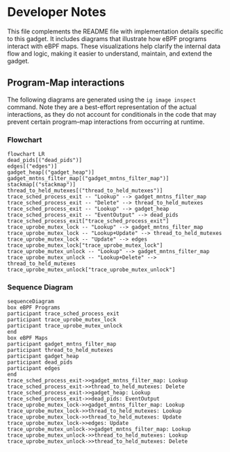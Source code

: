 # Developer Notes

This file complements the README file with implementation details specific to this gadget. It includes diagrams that illustrate how eBPF programs interact with eBPF maps. These visualizations help clarify the internal data flow and logic, making it easier to understand, maintain, and extend the gadget.

## Program-Map interactions

The following diagrams are generated using the `ig image inspect` command. Note they are a best-effort representation of the actual interactions, as they do not account for conditionals in the code that may prevent certain program–map interactions from occurring at runtime.

### Flowchart

```mermaid
flowchart LR
dead_pids[("dead_pids")]
edges[("edges")]
gadget_heap[("gadget_heap")]
gadget_mntns_filter_map[("gadget_mntns_filter_map")]
stackmap[("stackmap")]
thread_to_held_mutexes[("thread_to_held_mutexes")]
trace_sched_process_exit -- "Lookup" --> gadget_mntns_filter_map
trace_sched_process_exit -- "Delete" --> thread_to_held_mutexes
trace_sched_process_exit -- "Lookup" --> gadget_heap
trace_sched_process_exit -- "EventOutput" --> dead_pids
trace_sched_process_exit["trace_sched_process_exit"]
trace_uprobe_mutex_lock -- "Lookup" --> gadget_mntns_filter_map
trace_uprobe_mutex_lock -- "Lookup+Update" --> thread_to_held_mutexes
trace_uprobe_mutex_lock -- "Update" --> edges
trace_uprobe_mutex_lock["trace_uprobe_mutex_lock"]
trace_uprobe_mutex_unlock -- "Lookup" --> gadget_mntns_filter_map
trace_uprobe_mutex_unlock -- "Lookup+Delete" --> thread_to_held_mutexes
trace_uprobe_mutex_unlock["trace_uprobe_mutex_unlock"]
```

### Sequence Diagram

```mermaid
sequenceDiagram
box eBPF Programs
participant trace_sched_process_exit
participant trace_uprobe_mutex_lock
participant trace_uprobe_mutex_unlock
end
box eBPF Maps
participant gadget_mntns_filter_map
participant thread_to_held_mutexes
participant gadget_heap
participant dead_pids
participant edges
end
trace_sched_process_exit->>gadget_mntns_filter_map: Lookup
trace_sched_process_exit->>thread_to_held_mutexes: Delete
trace_sched_process_exit->>gadget_heap: Lookup
trace_sched_process_exit->>dead_pids: EventOutput
trace_uprobe_mutex_lock->>gadget_mntns_filter_map: Lookup
trace_uprobe_mutex_lock->>thread_to_held_mutexes: Lookup
trace_uprobe_mutex_lock->>thread_to_held_mutexes: Update
trace_uprobe_mutex_lock->>edges: Update
trace_uprobe_mutex_unlock->>gadget_mntns_filter_map: Lookup
trace_uprobe_mutex_unlock->>thread_to_held_mutexes: Lookup
trace_uprobe_mutex_unlock->>thread_to_held_mutexes: Delete
```
